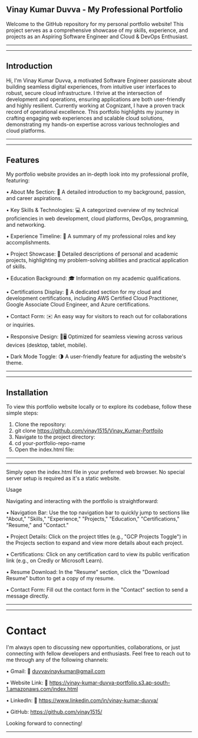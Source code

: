 ## Vinay Kumar Duvva - My Professional Portfolio

Welcome to the GitHub repository for my personal portfolio website! This project serves as a comprehensive showcase of my skills, experience, and projects as an Aspiring Software Engineer and Cloud & DevOps Enthusiast.

---

---
## Introduction

Hi, I'm Vinay Kumar Duvva, a motivated Software Engineer passionate about building seamless digital experiences, from intuitive user interfaces to robust, secure cloud infrastructure. I thrive at the intersection of development and operations, ensuring applications are both user-friendly and highly resilient.
Currently working at Cognizant, I have a proven track record of operational excellence. This portfolio highlights my journey in crafting engaging web experiences and scalable cloud solutions, demonstrating my hands-on expertise across various technologies and cloud platforms.

---

---
## Features

My portfolio website provides an in-depth look into my professional profile, featuring:

•	About Me Section: 👤 A detailed introduction to my background, passion, and career aspirations.

•	Key Skills & Technologies: 💻 A categorized overview of my technical proficiencies in web development, cloud platforms, DevOps, programming, and networking.

•	Experience Timeline: 💼 A summary of my professional roles and key accomplishments.

•	Project Showcase: 🚀 Detailed descriptions of personal and academic projects, highlighting my problem-solving abilities and practical application of skills.

•	Education Background: 🎓 Information on my academic qualifications.

•	Certifications Display: 🏅 A dedicated section for my cloud and development certifications, including AWS Certified Cloud Practitioner, Google Associate Cloud Engineer, and Azure certifications.

•	Contact Form: ✉️ An easy way for visitors to reach out for collaborations or inquiries.

•	Responsive Design: 📱🖥️ Optimized for seamless viewing across various devices (desktop, tablet, mobile).

•	Dark Mode Toggle: 🌗 A user-friendly feature for adjusting the website's theme.

---

---
## Installation
To view this portfolio website locally or to explore its codebase, follow these simple steps:
1.	Clone the repository:
2.	git clone https://github.com/vinay1515/Vinay_Kumar-Portfoilo
3.	Navigate to the project directory:
4.	cd your-portfolio-repo-name
5.	Open the index.html file:

---- 

----
Simply open the index.html file in your preferred web browser. No special server setup is required as it's a static website.

Usage

Navigating and interacting with the portfolio is straightforward:

•	Navigation Bar: Use the top navigation bar to quickly jump to sections like "About," "Skills," "Experience," "Projects," "Education," "Certifications," "Resume," and "Contact."

•	Project Details: Click on the project titles (e.g., "GCP Projects Toggle") in the Projects section to expand and view more details about each project.

•	Certifications: Click on any certification card to view its public verification link (e.g., on Credly or Microsoft Learn).

•	Resume Download: In the "Resume" section, click the "Download Resume" button to get a copy of my resume.

•	Contact Form: Fill out the contact form in the "Contact" section to send a message directly.


---

---
# Contact
I'm always open to discussing new opportunities, collaborations, or just connecting with fellow developers and enthusiasts. Feel free to reach out to me through any of the following channels:

•	Gmail: 📧 duvvavinaykumar@gmail.com

•	Website Link: 🔗 https://vinay-kumar-duvva-portfolio.s3.ap-south-1.amazonaws.com/index.html

•	LinkedIn: 🔗 https://www.linkedin.com/in/vinay-kumar-duvva/

•	GitHub: https://github.com/vinay1515/

Looking forward to connecting!

---
